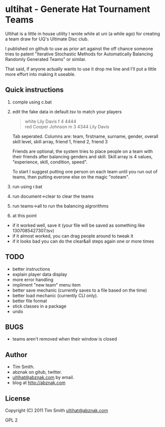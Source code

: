 # ultihat - Generate Hat Tournament Teams

Ultihat is a little in house utility I wrote while at uni (a while ago) for creating a team draw for UQ's Ultimate Disc club.

I published on github to use as prior art against the off chance someone tries
to patent "Iterative Stochastic Methods for Automatically Balancing Randomly Generated Teams" or
similar.

That said, if anyone actually wants to use it drop me line and I'll put a little more effort into making it useable.

## Quick instructions
1. comple using c.bat
2. edit the fake data in default.tsv to match your players

	> white  Lily    Davis   f  4 4444	
	> red    Cooper  Johnson m  3 4344   Lily Davis	

	Tab seperated. Columns are: team, firstname, surname, gender, overall skill level, skill array, friend 1, friend 2, friend 3

	Friends are optional, the system tries to place people on a team with their friends after balancing genders and skill.
	Skill array is 4 values, "experience, skill, condition, speed".

	To start I suggest putting one person on each team until you run out of teams, then putting everone else on the magic "noteam".

3. run using r.bat
4. run document->clear to clear the teams
5. run teams->all to run the balancing algrorithms
6. at this point
 * if it worked well, save it (your file will be saved as something like 1307085427307.tsv)
 * if it almost worked, you can drag people around to tweak it
 * if it looks bad you can do the clear&all steps again one or more times



## TODO

* better instructions
 * explain player data display
* more error handling
* impliment "new team" menu item
* better save mechanic (currently saves to a file based on the time)
* better load mechanic (currently CLI only).
* better file format
* stick classes in a package
* undo

## BUGS

* teams aren't removed when their window is closed

## Author

* Tim Smith. 
* abznak on gitub, twitter. 
* ultihat@abznak.com by email. 
* blog at http://abznak.com

## License

Copyright (C) 2011  Tim Smith <ultihat@abznak.com>

GPL 2
